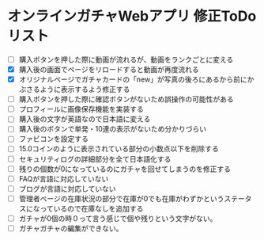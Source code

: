 # オンラインガチャWebアプリ 修正ToDoリスト

- [ ] 購入ボタンを押した際に動画が流れるが、動画をランクごとに変える
- [x] 購入後の画面でページをリロードすると動画が再度流れる
- [x] オリジナルページでガチャカードの「new」が写真の後ろにあるから前にかぶさるように表示するよう修正する
- [ ] 購入ボタンを押した際に確認ボタンがないため誤操作の可能性がある
- [ ] プロフィールに画像保存機能を実装する
- [ ] 購入後の文字が英語なので日本語に変える
- [ ] 購入後のボタンで単発・10連の表示がないため分かりづらい
- [ ] ファビコンを設定する
- [ ] 15.0コインのように表示されている部分の小数点以下を削除する
- [ ] セキュリティログの詳細部分を全て日本語化する
- [ ] 残りの個数が0になっているのにガチャを回せてしまうのを修正する
- [ ] FAQが言語に対応していない
- [ ] ブログが言語に対応していない
- [ ] 管理者ページの在庫状況の部分で在庫が0でも在庫がわずかというステータスになっているので在庫なしを追加する
- [ ] ガチャが0個の時０って言う感じで個や残りという文字がない。
- [ ] ガチャガチャの編集ができない。
